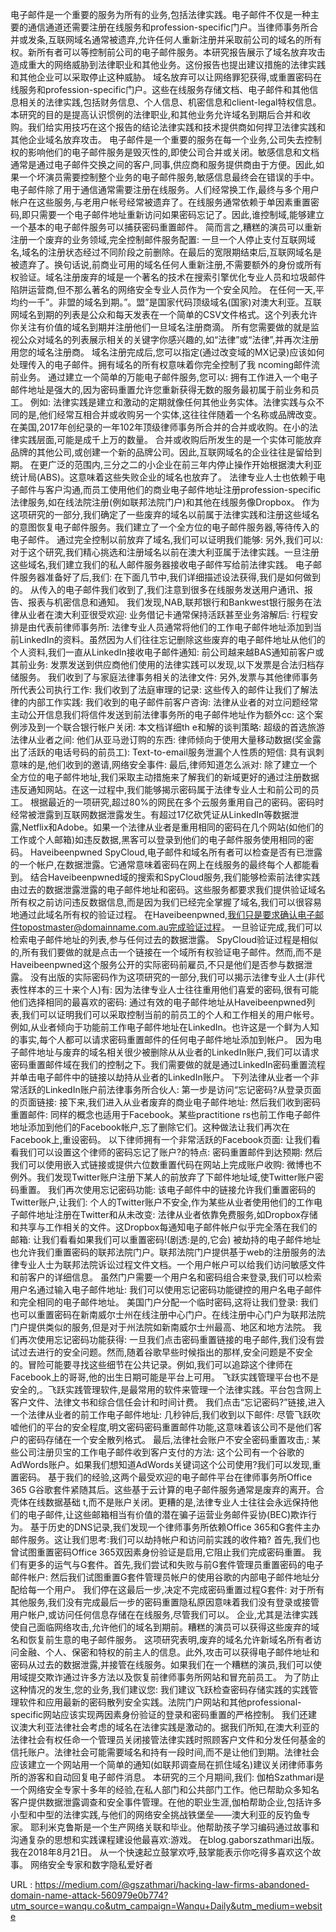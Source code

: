 电子邮件是一个重要的服务为所有的业务,包括法律实践。电子邮件不仅是一种主要的通信通道还需要注册在线服务和profession-specific门户。当律师事务所合并或发条,互联网域名通常被遗弃,允许任何人重新注册并采取前公司的域名的所有权。新所有者可以等控制前公司的电子邮件服务。本研究报告展示了域名放弃攻击造成重大的网络威胁到法律职业和其他业务。这份报告也提出建议措施的法律实践和其他企业可以采取停止这种威胁。 
 域名放弃可以让网络罪犯获得,或重置密码在线服务和profession-specific门户。这些在线服务存储文档、电子邮件和其他信息相关的法律实践,包括财务信息、个人信息、机密信息和client-legal特权信息。 
 本研究的目的是提高认识惯例的法律职业,和其他业务允许域名到期后合并和收购。我们给实用技巧在这个报告的结论法律实践和技术提供商如何捍卫法律实践和其他企业域名放弃攻击。 
 电子邮件是一个重要的服务在每一个业务,公司失去控制权的影响他们的电子邮件服务是毁灭性的,即使公司合并或关闭。敏感信息和文档通常是通过电子邮件交换之间的客户,同事,供应商和服务提供商由于方便。因此,如果一个坏演员需要控制整个业务的电子邮件服务,敏感信息最终会在错误的手中。 
 电子邮件除了用于通信通常需要注册在线服务。人们经常换工作,最终与多个用户帐户在这些服务,与老用户帐号经常被遗弃了。在线服务通常依赖于单因素重置密码,即只需要一个电子邮件地址重新访问如果密码忘记了。因此,谁控制域,能够建立一个基本的电子邮件服务可以捕获密码重置邮件。 
 简而言之,糟糕的演员可以重新注册一个废弃的业务领域,完全控制邮件服务配置: 
 一旦一个人停止支付互联网域名,域名的注册状态经过不同阶段之前删除。在最后的宽限期结束后,互联网域名是被遗弃了。换句话说,前商业可用的域名任何人重新注册,不需要额外的身份或所有权验证。域名注册废弃的域是一个著名的技术在搜索引擎优化专业人员和垃圾邮件陷阱运营商,但不那么著名的网络安全专业人员作为一个安全风险。 
 在任何一天,平均约一千”。非盟的域名到期。”。盟”是国家代码顶级域名(国家)对澳大利亚。互联网域名到期的列表是公众和每天发表在一个简单的CSV文件格式。这个列表允许你关注有价值的域名到期并注册他们一旦域名注册商滴。 
 所有您需要做的就是监视公众对域名的列表展示相关的关键字你感兴趣的,如“法律”或“法律”,并再次注册用您的域名注册商。 
 域名注册完成后,您可以指定(通过改变域的MX记录)应该如何处理传入的电子邮件。拥有域名的所有权意味着你完全控制了我 
 ncoming邮件流前业务。 
 通过建立一个简单的万能电子邮件服务,您可以: 
 拥有工作进入一个电子邮件地址是强大的,因为密码重置允许您重新获得无数的服务最初属于前业务和员工。 
 例如: 
 法律实践是建立和激动的定期就像任何其他业务实体。法律实践与众不同的是,他们经常互相合并或收购另一个实体,这往往伴随着一个名称或品牌改变。 
 在美国,2017年创纪录的一年102年顶级律师事务所合并的合并或收购。在小的法律实践层面,可能是成千上万的数量。 
 合并或收购后所发生的是一个实体可能放弃品牌的其他公司,或创建一个新的品牌公司。因此,互联网域名的企业往往是留给到期。 
 在更广泛的范围内,三分之二的小企业在前三年内停止操作开始根据澳大利亚统计局(ABS)。这意味着这些失败企业的域名也放弃了。 
 法律专业人士也依赖于电子邮件与客户沟通,而员工使用他们的商业电子邮件地址注册profession-specific法律服务,如在线法院注册(例如联邦法院门户)和其他在线服务像Dropbox。 
 作为这项研究的一部分,我们确定了一些废弃的域名以前属于法律实践和注册这些域名的意图恢复电子邮件服务。我们建立了一个全方位的电子邮件服务器,等待传入的电子邮件。 
 通过完全控制以前放弃了域名,我们可以证明我们能够: 
 另外,我们可以: 
 对于这个研究,我们精心挑选和注册域名以前在澳大利亚属于法律实践。一旦注册这些域名,我们建立我们的私人邮件服务器接收电子邮件写给前法律实践。 
 电子邮件服务器准备好了后,我们: 
 在下面几节中,我们详细描述设法获得,我们是如何做到的。 
 从传入的电子邮件我们收到了,我们注意到很多在线服务发送用户通讯、报告、报表与机密信息和通知。 
 我们发现,NAB,联邦银行和Bankwest银行服务在法律从业者在澳大利亚很受欢迎: 
 业务借记卡通常保持活跃甚至业务溶解后: 
 行程安排是由代表前律师事务所: 
 法律专业人员通常将他们的工作电子邮件地址添加到当前LinkedIn的资料。虽然因为人们往往忘记删除这些废弃的电子邮件地址从他们的个人资料,我们一直从LinkedIn接收电子邮件通知: 
 前公司越来越BAS通知前客户或其前业务: 
 发票发送到供应商他们使用的法律实践可以发现,以下发票是合法归档存储服务。 
 我们收到了与家庭法律事务相关的法律文件: 
 另外,发票与其他律师事务所代表公司执行工作: 
 我们收到了法庭审理的记录: 
 这些传入的邮件让我们了解法律的内部工作实践: 
 我们收到的电子邮件前客户咨询: 
 法律从业者的对立问题经常主动公开信息我们将信件发送到前法律事务所的电子邮件地址作为额外cc: 
 这个案例涉及到一个联合银行帐户关闭: 
 本文档详细th 
 e和解的谈判策略: 
 超级的首选旅游法律从业者之间: 
 他们从亚马逊订购的东西: 
 律师倾向于使用大量移动数据(奖金露出了活跃的电话号码的前员工): 
 Text-to-email服务泄漏个人性质的短信: 
 具有讽刺意味的是,他们收到的邀请,网络安全事件: 
 最后,律师知道怎么派对: 
 除了建立一个全方位的电子邮件地址,我们采取主动措施来了解我们的新域更好的通过注册数据违反通知网站。在这一过程中,我们能够揭示密码属于法律专业人士和前公司的员工。 
 根据最近的一项研究,超过80%的网民在多个云服务重用自己的密码。密码时经常被泄露到互联网数据泄露发生。有超过17亿砍凭证从LinkedIn等数据泄露,Netflix和Adobe。如果一个法律从业者是重用相同的密码在几个网站(如他们的工作或个人邮箱)如违反数据,黑客可以登录到他们的电子邮件服务使用相同的密码。 
 Haveibeenpwned SpyCloud,电子邮件和域名所有者可以检查是否有已泄露的一个帐户,在数据泄露。它通常意味着密码在网上在线服务的最终每个人都能看到。 
 结合Haveibeenpwned域的搜索和SpyCloud服务,我们能够检索前法律实践由过去的数据泄露泄露的电子邮件地址和密码。这些服务都要求我们提供验证域名所有权之前访问违反数据信息,而是因为我们已经完全掌握了域名,我们可以很容易地通过此域名所有权的验证过程。 
 在Haveibeenpwned,我们只是要求确认电子邮件topostmaster@domainname.com.au完成验证过程。 
 一旦验证完成,我们可以检索电子邮件地址的列表,参与任何过去的数据泄露。 
 SpyCloud验证过程是相似的,所有我们要做的就是点击一个链接在一个域所有权验证电子邮件。然而,而不是Haveibeenpwned这个服务公开的实际密码前雇员,不只是他们是否参与数据泄露。 
 没有出版的实际密码作为这项研究的一部分,我们可以揭示法律专业人士(非代表性样本的三十来个人)有: 
 因为法律专业人士往往重用他们喜爱的密码,很有可能他们选择相同的最喜欢的密码: 
 通过有效的电子邮件地址从Haveibeenpwned列表,我们可以证明我们可以采取控制当前的前员工的个人和工作相关的用户帐号。 
 例如,从业者倾向于功能前工作电子邮件地址在LinkedIn。也许这是一个鲜为人知的事实,每个人都可以请求密码重置邮件的任何电子邮件地址添加到帐户。 
 因为电子邮件地址与废弃的域名相关很少被删除从从业者的LinkedIn账户,我们可以请求密码重置邮件域在我们的控制之下。我们需要做的就是通过LinkedIn密码重置流程并单击电子邮件中的链接以劫持从业者的LinkedIn账户。 
 下列法律从业者一个非常活跃的LinkedIn账户前法律事务所合伙人: 
 第一步是访问“忘记密码?从登录页面的页面链接: 
 接下来,我们进入从业者废弃的商业电子邮件地址: 
 然后我们收到密码重置邮件: 
 同样的概念也适用于Facebook。某些practitione 
 rs也前工作电子邮件地址添加到他们的Facebook帐户,忘了删除它们。这种做法让我们再次在Facebook上,重设密码。 
 以下律师拥有一个非常活跃的Facebook页面: 
 让我们看看我们可以设置这个律师的密码忘记了账户?的特点: 
 密码重置邮件到达预期: 
 然后我们可以使用嵌入式链接或提供六位数重置代码在网站上完成账户收购: 
 微博也不例外。我们发现Twitter账户注册下某人的前放弃了下邮件地址域,使Twitter账户密码重置。 
 我们再次使用忘记密码功能: 
 该电子邮件中的链接允许我们重置密码的Twitter账户,让我们: 
 个人的Twitter账户不安全,作为某些从业者使用他们的工作电子邮件地址注册在Twitter和从未改变: 
 法律从业者依靠免费服务,如Dropbox存储和共享与工作相关的文件。这Dropbox每通知电子邮件帐户似乎完全落在我们的邮箱: 
 让我们看看如果我们可以重置密码!(剧透:是的,它会) 
 被劫持的电子邮件地址也允许我们重置密码的联邦法院门户。联邦法院门户提供基于web的注册服务的法律专业人士为联邦法院诉讼过程文件文档。一个用户帐户可以给我们访问敏感文件和前客户的详细信息。 
 虽然门户需要一个用户名和密码组合来登录,我们可以检索用户名通过输入电子邮件地址: 
 我们可以使用忘记密码功能键控的用户名电子邮件和完全相同的电子邮件地址。 
 美国门户分配一个临时密码,这将让我们登录: 
 我们也可以重置密码在新南威尔士州在线注册中心门户。在线注册中心门户为联邦法院门户提供类似的服务,但是对于州法院如新南威尔士州最高、地区和地方法院。 
 我们再次使用忘记密码功能获得: 
 一旦我们点击密码重置链接的电子邮件,我们没有尝试过去进行的安全问题。然而,随着谷歌早些时候指出的那样,安全问题是不安全的。冒险可能要寻找这些细节在公共记录。例如,我们可以追踪这个律师在Facebook上的哥哥,他的出生日期可能是平台上可用。 
 飞跃实践管理平台也不是安全的,。飞跃实践管理软件,是最常用的软件来管理一个法律实践。平台包含网上客户文件、法律文书和综合信任会计和时间计费。 
 我们点击“忘记密码?”链接,进入一个法律从业者的前工作电子邮件地址: 
 几秒钟后,我们收到以下邮件: 
 尽管飞跃吹嘘他们的平台的安全程度,明文密码密码重置邮件功能,这意味着该公司不是他们客户的密码存储在一个安全散列格式。 
 最后,法律社会账户不安全密码重置攻击,: 
 某些公司注册贝宝的工作电子邮件收到客户支付的方法: 
 这个公司有一个谷歌的AdWords账户。如果我们想知道AdWords关键词这个公司使用?我们可以发现,重置密码。 
 基于我们的经验,这两个最受欢迎的电子邮件平台在律师事务所Office 365 G谷歌套件紧随其后。这些基于云计算的电子邮件服务通常是废弃的离开。合壳体在线数据基础 
 t,而不是账户关闭。更糟的是,法律专业人士往往会永远保持他们的电子邮件,让这些邮箱相当有价值的潜在骗子运营业务邮件妥协(BEC)欺诈行为。 
 基于历史的DNS记录,我们发现一个律师事务所依赖Office 365和G套件主办邮件服务。这让我们思考:我们可以劫持帐户和访问前实践的收件箱? 
 首先,我们也曾试图重置密码Office 365双因素身份验证是启用,它阻止我们完成密码重置。 
 我们有更多的运气与G套件。首先,我们尝试和失败与前G套件管理员重置密码的电子邮件帐户: 
 然后我们试图重置G套件管理员帐户的使用谷歌的内部电子邮件地址分配给每一个用户。 
 我们停在这最后一步,决定不完成密码重置过程G套件: 
 对于所有其他服务,我们没有完成最后一步的密码重置隐私原因意味着我们没有登录或接管用户帐户,或访问任何信息存储在在线服务,尽管我们可以。 
 企业,尤其是法律实践使自己面临网络攻击,允许他们的域名到期前。糟糕的演员可以获得这些废弃的域名和恢复前生意的电子邮件服务。 
 这项研究表明,废弃的域名允许新域名所有者访问金融、个人、保密和特权的前主人的信息。此外,攻击可以获得电子邮件地址和密码从过去的数据泄露,并接管在线服务。如果我们在一个糟糕的演员,我们可以使用域提交欺诈通过许多方法以及恢复前律师事务所网站和冒充前员工。 
 为了防止这种情况的发生,您的业务,我们建议您: 
 我们建议飞跃检查密码存储实践的实践管理软件和应用最新的密码散列安全实践。法院门户网站和其他professional-specific网站应该实现两因素身份验证的登录和密码重置的严格控制。 
 我们还建议澳大利亚法律社会考虑的域名在法律实践是激动的。据我们所知,在澳大利亚的法律社会有权任命一个管理员关闭接管法律实践时照顾客户文件和分发任何基金的信托账户。法律社会可能需要域名和持有一段时间,而不是让他们到期。法律社会应该建立一个网站用一个简单的通知(如联邦调查局在抓住域名)建议关闭律师事务所的游客和自动回复电子邮件消息。 
 本研究的三个月期间,我们: 
 伽柏Szathmari是一个网络安全专家十多年的经验,在私人部门和公共部门工作。他已帮助众多知名客户提供数据泄露调查和安全事件管理。在他的职业生涯,伽柏帮助企业,包括许多小型和中型的法律实践,与他们的网络安全挑战铁堡垒——澳大利亚的反钓鱼专家。 
 耶利米克鲁斯是一个生产网络关联和毕业。他帮助孩子学习编码通过故事和沟通复杂的思想和实践课程建设他最喜欢:游戏。 
 在blog.gaborszathmari出版。我在2018年8月21日。 
 从一个快速起立鼓掌欢呼,鼓掌能表示你吃得多喜欢这个故事。 
 网络安全专家和数字隐私爱好者 
  
   
  URL : https://medium.com/@gszathmari/hacking-law-firms-abandoned-domain-name-attack-560979e0b774?utm_source=wanqu.co&utm_campaign=Wanqu+Daily&utm_medium=website